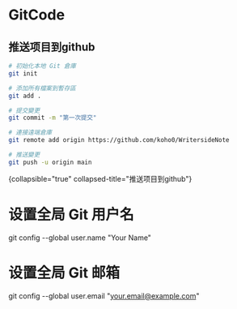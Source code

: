 # GitCode

<primary-label ref="git"/>
<secondary-label ref="2024.09.25"/>
<secondary-label ref="beta"/>
<secondary-label ref="experimental"/>

## 推送项目到github
```Bash
# 初始化本地 Git 倉庫
git init

# 添加所有檔案到暫存區
git add .

# 提交變更
git commit -m "第一次提交"

# 連接遠端倉庫
git remote add origin https://github.com/koho0/WritersideNote

# 推送變更
git push -u origin main
```
{collapsible="true" collapsed-title="推送项目到github"}


# 设置全局 Git 用户名
git config --global user.name "Your Name"

# 设置全局 Git 邮箱
git config --global user.email "your.email@example.com"
